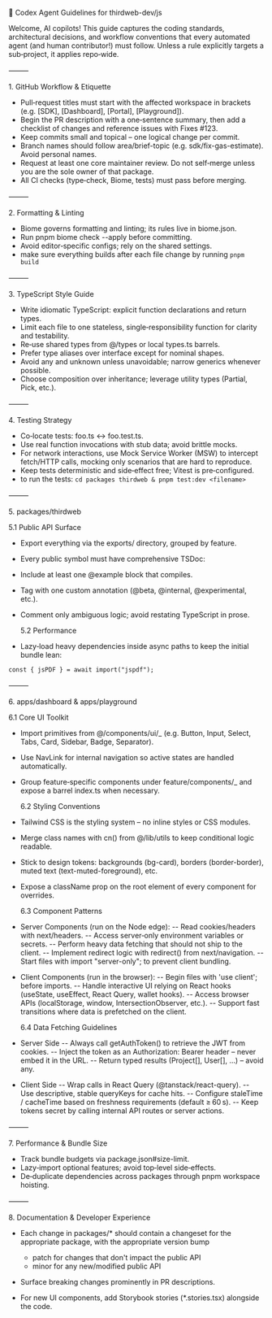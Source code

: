 🤖 Codex Agent Guidelines for thirdweb-dev/js

Welcome, AI copilots! This guide captures the coding standards, architectural decisions, and workflow conventions that every automated agent (and human contributor!) must follow. Unless a rule explicitly targets a sub‑project, it applies repo‑wide.

⸻

1. GitHub Workflow & Etiquette

- Pull‑request titles must start with the affected workspace in brackets (e.g. [SDK], [Dashboard], [Portal], [Playground]).
- Begin the PR description with a one‑sentence summary, then add a checklist of changes and reference issues with Fixes #123.
- Keep commits small and topical – one logical change per commit.
- Branch names should follow area/brief-topic (e.g. sdk/fix-gas-estimate). Avoid personal names.
- Request at least one core maintainer review. Do not self‑merge unless you are the sole owner of that package.
- All CI checks (type‑check, Biome, tests) must pass before merging.

⸻

2. Formatting & Linting

- Biome governs formatting and linting; its rules live in biome.json.
- Run pnpm biome check --apply before committing.
- Avoid editor‑specific configs; rely on the shared settings.
- make sure everything builds after each file change by running `pnpm build`

⸻

3. TypeScript Style Guide

- Write idiomatic TypeScript: explicit function declarations and return types.
- Limit each file to one stateless, single‑responsibility function for clarity and testability.
- Re‑use shared types from @/types or local types.ts barrels.
- Prefer type aliases over interface except for nominal shapes.
- Avoid any and unknown unless unavoidable; narrow generics whenever possible.
- Choose composition over inheritance; leverage utility types (Partial, Pick, etc.).

⸻

4. Testing Strategy

- Co‑locate tests: foo.ts ↔ foo.test.ts.
- Use real function invocations with stub data; avoid brittle mocks.
- For network interactions, use Mock Service Worker (MSW) to intercept fetch/HTTP calls, mocking only scenarios that are hard to reproduce.
- Keep tests deterministic and side‑effect free; Vitest is pre‑configured.
- to run the tests: `cd packages thirdweb & pnpm test:dev <filename>`

⸻

5. packages/thirdweb

5.1 Public API Surface

- Export everything via the exports/ directory, grouped by feature.
- Every public symbol must have comprehensive TSDoc:
- Include at least one @example block that compiles.
- Tag with one custom annotation (@beta, @internal, @experimental, etc.).
- Comment only ambiguous logic; avoid restating TypeScript in prose.

  5.2 Performance

- Lazy‑load heavy dependencies inside async paths to keep the initial bundle lean:

`const { jsPDF } = await import("jspdf");`

⸻

6. apps/dashboard & apps/playground

6.1 Core UI Toolkit

- Import primitives from @/components/ui/\_ (e.g. Button, Input, Select, Tabs, Card, Sidebar, Badge, Separator).
- Use NavLink for internal navigation so active states are handled automatically.
- Group feature‑specific components under feature/components/\_ and expose a barrel index.ts when necessary.

  6.2 Styling Conventions

- Tailwind CSS is the styling system – no inline styles or CSS modules.
- Merge class names with cn() from @/lib/utils to keep conditional logic readable.
- Stick to design tokens: backgrounds (bg-card), borders (border-border), muted text (text-muted-foreground), etc.
- Expose a className prop on the root element of every component for overrides.

  6.3 Component Patterns

- Server Components (run on the Node edge):
  -- Read cookies/headers with next/headers.
  -- Access server‑only environment variables or secrets.
  -- Perform heavy data fetching that should not ship to the client.
  -- Implement redirect logic with redirect() from next/navigation.
  -- Start files with import "server-only"; to prevent client bundling.
- Client Components (run in the browser):
  -- Begin files with 'use client'; before imports.
  -- Handle interactive UI relying on React hooks (useState, useEffect, React Query, wallet hooks).
  -- Access browser APIs (localStorage, window, IntersectionObserver, etc.).
  -- Support fast transitions where data is prefetched on the client.

  6.4 Data Fetching Guidelines

- Server Side
  -- Always call getAuthToken() to retrieve the JWT from cookies.
  -- Inject the token as an Authorization: Bearer header – never embed it in the URL.
  -- Return typed results (Project[], User[], …) – avoid any.
- Client Side
  -- Wrap calls in React Query (@tanstack/react-query).
  -- Use descriptive, stable queryKeys for cache hits.
  -- Configure staleTime / cacheTime based on freshness requirements (default ≥ 60 s).
  -- Keep tokens secret by calling internal API routes or server actions.

⸻

7. Performance & Bundle Size

- Track bundle budgets via package.json#size-limit.
- Lazy‑import optional features; avoid top‑level side‑effects.
- De‑duplicate dependencies across packages through pnpm workspace hoisting.

⸻

8. Documentation & Developer Experience

- Each change in packages/\* should contain a changeset for the appropriate package, with the appropriate version bump

  - patch for changes that don't impact the public API
  - minor for any new/modified public API

- Surface breaking changes prominently in PR descriptions.
- For new UI components, add Storybook stories (\*.stories.tsx) alongside the code.
